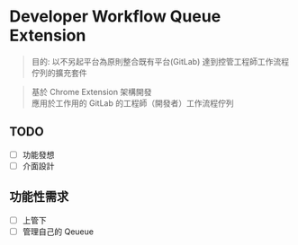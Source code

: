 # Developer Workflow Queue Extension

> 目的: 以不另起平台為原則整合既有平台(GitLab) 達到控管工程師工作流程佇列的擴充套件

> 基於 Chrome Extension 架構開發  
> 應用於工作用的 GitLab 的工程師（開發者）工作流程佇列

## TODO

* [ ] 功能發想
* [ ] 介面設計

## 功能性需求

* [ ] 上管下
* [ ] 管理自己的 Qeueue